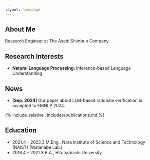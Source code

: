 ```yaml
---
layout: homepage
---
```


## About Me

Research Engineer at The Asahi Shimbun Company.

## Research Interests

- **Natural Language Processing:** Inference-based Language Understanding 

## News

- **[Sep. 2024]** Our paper about LLM-based rationale verification is accepted to EMNLP 2024.

{% include_relative _includes/publications.md %}

<!--
{% include_relative _includes/services.md %}
-->

## Education
- 2021.4 - 2023.3 M.Eng., Nara Institute of Science and Technology (NAIST) (Watanabe Lab.)
- 2016.4 - 2021.3 B.A., Hitotsubashi University
